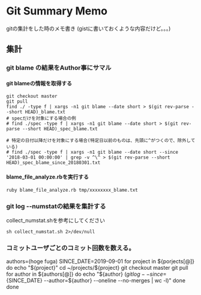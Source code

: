 # Git Summary Memo
gitの集計をした時のメモ書き
(gistに書いておくような内容だけど。。。)

## 集計

### git blame の結果をAuthor事にサマル

#### git blameの情報を取得する

```
git checkout master
git pull
find ./ -type f | xargs -n1 git blame --date short > $(git rev-parse --short HEAD)_blame.txt
# specだけを対象にする場合の例
# find ./spec -type f | xargs -n1 git blame --date short > $(git rev-parse --short HEAD)_spec_blame.txt

# 特定の日付以降だけを対象にする場合(特定日以前のものは、先頭に^がつくので、除外している)
# find ./spec -type f | xargs -n1 git blame --date short --since '2018-03-01 00:00:00' | grep -v ^\^ > $(git rev-parse --short HEAD)_spec_blame_since_20180301.txt
```

#### blame_file_analyze.rbを実行する

```
ruby blame_file_analyze.rb tmp/xxxxxxxx_blame.txt
```

### git log --numstatの結果を集計する

collect_numstat.shを参考にしてください

```
sh collect_numstat.sh 2>/dev/null
```

### コミットユーザごとのコミット回数を数える。
authors=(hoge fuga)
SINCE_DATE=2019-09-01
for project in ${porjects[@]}
do
  echo "${project}"
  cd ~/projects/${project}
  git checkout master
  git pull
  for author in ${authors[@]}
  do
    echo "${author} $(git log --since=${SINCE_DATE} --author=${author} --oneline --no-merges | wc -l)"
  done
done
